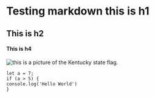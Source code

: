 # Testing markdown this is h1
## This is h2
#### This is h4
![this is a picture of the Kentucky state flag.](https://cdn.pixabay.com/photo/2012/04/13/01/00/kentucky-31507_1280.png)
```
let a = 7;
if (a > 5) {
console.log('Hello World')
}
```
